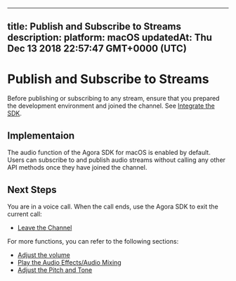 
---
title: Publish and Subscribe to Streams
description: 
platform: macOS
updatedAt: Thu Dec 13 2018 22:57:47 GMT+0000 (UTC)
---
# Publish and Subscribe to Streams
Before publishing or subscribing to any stream, ensure that you prepared the development environment and joined the channel. See [Integrate the SDK](../../en/Voice/mac_video.md).

## Implementaion
The audio function of the Agora SDK for macOS is enabled by default. Users can subscribe to and publish audio streams without calling any other API methods once they have joined the channel.

## Next Steps
You are in a voice call. When the call ends, use the Agora SDK to exit the current call:

* [Leave the Channel](../../en/Voice/leave_mac.md)

For more functions, you can refer to the following sections:

* [Adjust the volume](../../en/Voice/volume_mac.md)
* [Play the Audio Effects/Audio Mixing](../../en/Voice/effect_mixing_mac.md)
* [Adjust the Pitch and Tone](../../en/Voice/voice_effect_android_audio.md)
